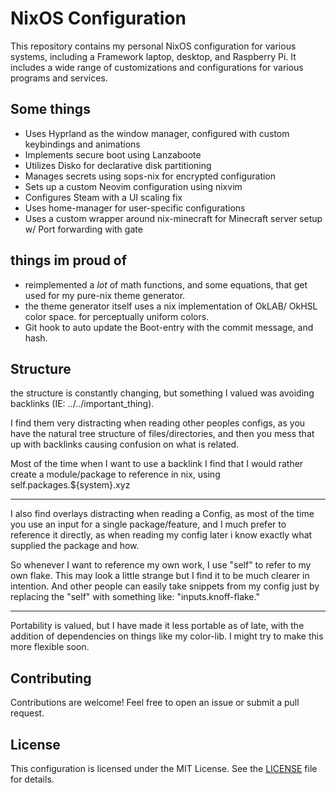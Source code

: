 # NixOS Configuration

This repository contains my personal NixOS configuration for various systems, including a Framework laptop, desktop, and Raspberry Pi. It includes a wide range of customizations and configurations for various programs and services.

## Some things

- Uses Hyprland as the window manager, configured with custom keybindings and animations
- Implements secure boot using Lanzaboote
- Utilizes Disko for declarative disk partitioning
- Manages secrets using sops-nix for encrypted configuration
- Sets up a custom Neovim configuration using nixvim
- Configures Steam with a UI scaling fix
- Uses home-manager for user-specific configurations
- Uses a custom wrapper around nix-minecraft for Minecraft server setup w/ Port forwarding with gate

## things im proud of

- reimplemented a *lot* of math functions, and some equations, that get used for my pure-nix theme generator.
- the theme generator itself uses a nix implementation of OkLAB/ OkHSL color space. for perceptually uniform colors.
- Git hook to auto update the Boot-entry with the commit message, and hash.

## Structure
the structure is constantly changing, but something I valued was avoiding backlinks (IE: ../../important_thing).

I find them very distracting when reading other peoples configs, as you have the natural tree structure of files/directories, and then you mess that up with backlinks causing confusion on what is related.

Most of the time when I want to use a backlink I find that I would rather create a module/package to reference in nix, using self.packages.${system}.xyz


_________
I also find overlays distracting when reading a Config, as most of the time you use an input for a single package/feature, and I much prefer to reference it directly, as when reading my config later i know exactly what supplied the package and how.

So whenever I want to reference my own work, I use "self" to refer to my own flake. This may look a little strange but I find it to be much clearer in intention. And other people can easily take snippets from my config just by replacing the "self" with something like: "inputs.knoff-flake."


_________
Portability is valued, but I have made it less portable as of late, with the addition of dependencies on things like my color-lib. I might try to make this more flexible soon.

## Contributing

Contributions are welcome! Feel free to open an issue or submit a pull request.

## License

This configuration is licensed under the MIT License. See the [LICENSE](LICENSE) file for details.
